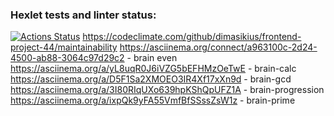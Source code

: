 ### Hexlet tests and linter status:
[![Actions Status](https://github.com/dimasikius/frontend-project-44/workflows/hexlet-check/badge.svg)](https://github.com/dimasikius/frontend-project-44/actions)
https://codeclimate.com/github/dimasikius/frontend-project-44/maintainability
https://asciinema.org/connect/a963100c-2d24-4500-ab88-3064c97d29c2 - brain even
https://asciinema.org/a/yL8uqR0J6iVZG5bEFHMzOeTwE - brain-calc
https://asciinema.org/a/D5F1Sa2XMOEO3IR4Xf17xXn9d - brain-gcd
https://asciinema.org/a/3I80RIqUXo639hpKShQpUFZ1A - brain-progression
https://asciinema.org/a/ixpQk9yFA55VmfBfSSssZsW1z - brain-prime
